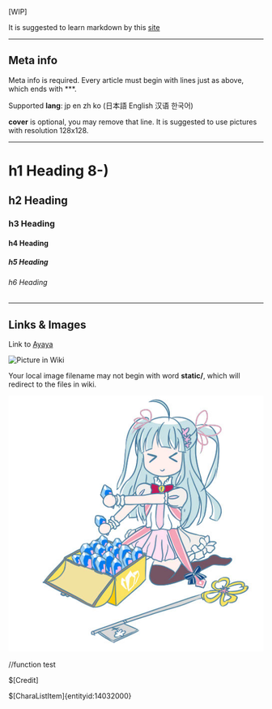 <!--
title: Example Article
author: DreDiki
lang: en
-->

[WIP]

It is suggested to learn markdown by this [site](https://markdown-it.github.io/)

---

## Meta info

Meta info is required. Every article must begin with lines just as above, which ends with ***.

Supported __lang__: jp en zh ko (日本語 English 汉语 한국어) 

__cover__ is optional, you may remove that line. It is suggested to use pictures with resolution 128x128.

---

# h1 Heading 8-)
## h2 Heading
### h3 Heading
#### h4 Heading
##### h5 Heading
###### h6 Heading

---

## Links & Images

Link to [Ayaya](https://wiki.kirafan.moe/chara/14032000)

![Picture in Wiki](https://wiki.kirafan.moe/static/assets/texture/charauiresource/mergedcharaicon/charaicon_14032001.jpeg)

Your local image filename may not begin with word __static/__, which will redirect to the files in wiki.

![Clea](Clea.jpg)

//function test

[<Credit />](/Credit)

$[Credit]

$[CharaListItem]{entityid:14032000}
